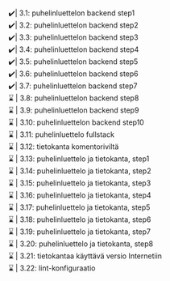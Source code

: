 ✔️| 3.1: puhelinluettelon backend step1 <br>
✔️| 3.2: puhelinluettelon backend step2 <br>
✔️| 3.3: puhelinluettelon backend step3 <br>
✔️| 3.4: puhelinluettelon backend step4 <br>
✔️| 3.5: puhelinluettelon backend step5 <br>
✔️| 3.6: puhelinluettelon backend step6 <br>
✔️| 3.7: puhelinluettelon backend step7 <br>
⌛ | 3.8: puhelinluettelon backend step8 <br>
⌛ | 3.9: puhelinluettelon backend step9 <br>
⌛ | 3.10: puhelinluettelon backend step10 <br>
⌛ | 3.11: puhelinluettelo fullstack <br>
⌛ | 3.12: tietokanta komentoriviltä <br>
⌛ | 3.13: puhelinluettelo ja tietokanta, step1 <br>
⌛ | 3.14: puhelinluettelo ja tietokanta, step2 <br>
⌛ | 3.15: puhelinluettelo ja tietokanta, step3 <br>
⌛ | 3.16: puhelinluettelo ja tietokanta, step4 <br>
⌛ | 3.17: puhelinluettelo ja tietokanta, step5 <br>
⌛ | 3.18: puhelinluettelo ja tietokanta, step6 <br>
⌛ | 3.19: puhelinluettelo ja tietokanta, step7 <br>
⌛ | 3.20: puhelinluettelo ja tietokanta, step8 <br>
⌛ | 3.21: tietokantaa käyttävä versio Internetiin <br>
⌛ | 3.22: lint-konfiguraatio <br>
